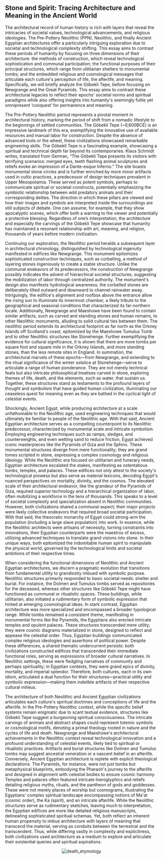 ## Stone and Spirit: Tracing Architecture and Meaning in the Ancient World

The architectural record of human history is rich with layers that reveal the intricacies of societal values, technological advancements, and religious ideologies. The Pre-Pottery Neolithic (PPN), Neolithic, and finally Ancient Egyptian architectures offer a particularly intriguing exploration due to societal and technological complexity shifting. This essay aims to contrast these periods of humanity by focusing on three dimensions of their architecture: the methods of construction, which reveal technological sophistication and communal participation; the functional purposes of their principal structures, which range from utilitarian shelters to monumental tombs; and the embedded religious and cosmological messages that articulate each culture's perception of life, the afterlife, and meaning. Specifically, we will briefly analyze the Göbekli Tepe, before focusing on Newgrange and the Great Pyramids. This essay aims to contrast these architectural legacies to reflect their epochs' societal norms and spiritual paradigms while also offering insights into humanity's seemingly futile yet omnipresent ‘conquest’ for permanence and meaning. 

The Pre-Pottery Neolithic period represents a pivotal moment in architectural history, marking the period of shift from a nomadic lifestyle to the beginnings of settled communities. The Göbekli Tepe (~9,600BCE) is an impressive landmark of this era, exemplifying the innovative use of available resources and manual labor for construction. Despite the absence of advanced tools or the wheel, these civilizations showcased remarkable engineering skills. The Göbekli Tepe is a fascinating example, showcasing a spiritual and technical depth far beyond its contemporaries. Klaus Schmidt writes, translated from German, “The Göbekli Tepe presents its visitors with terrifying scenarios: merged eyes, teeth flashing animal sculptures and reliefs evoke an impression of a Dante-esque Inferno.” The site boasts monumental stone circles and is further enriched by more minor artifacts used in cultic practices, a predecessor of design techniques prevalent in Upper Mesopotamia. These served as potent symbols, perhaps to communicate spiritual or societal constructs, potentially emphasizing the symbiotic relationship between wild predatory animals and their corresponding deities. The direction in which these pillars are viewed and how their images and symbols are interpreted inside the surroundings are still subjects of debate. One can assume, for example, that they show apocalyptic scenes, which offer both a warning to the viewer and potentially a protective blessing. Regardless of one’s interpretation, the architecture and especially the carvings of the Göbekli Tepe showcase that humanity has maintained a resonant relationship with art, meaning, and religion, thousands of years before modern civilization. 

Continuing our exploration, the Neolithic period heralds a subsequent layer in architectural chronology, distinguished by technological ingenuity manifested in edifices like Newgrange. This monument epitomizes sophisticated construction techniques, such as corbelling, a method of layering stones ingeniously to create a stable structure. Unlike the communal endeavors of its predecessors, the construction of Newgrange possibly indicates the advent of hierarchical societal structures, suggesting the mobilization of labor through centralized authority. The monument's design also manifests hydrological awareness; the corbelled stones are deliberately tilted outward and downward to channel rainwater away. Intriguingly, the edifice's alignment and roofbox above the entrance allow the rising sun to illuminate its innermost chamber, a likely tribute to the geographical and seasonal conditions that characterized its far-northern locale. Additionally, Newgrange and Maeshowe have been found to contain similar artifacts, such as carved and standing stones and human remains, to other Neolithic monuments, alluding to solid cultural ties between them. The neolithic period extends its architectural footprint as far north as the Orkney Islands off Scotland's coast, epitomized by the Maeshowe Tumulus Tomb and to other Neolithic structures like Stonehenge. Further exemplifying the evidence for cultural significance, it is shown that there are more tombs per square foot and square mile in the Orkney Islands, and more standing stones, than the less remote sites in England. In summation, the architectural marvels of these epochs—from Newgrange, and extending to the ritual significance of the winter solstice at Stonehenge—serve to articulate a range of human ponderance. They are not merely technical feats but also intricate philosophical treatises carved in stone, exploring themes of life, death, and the elements, such as water, that sustain us. Together, these structures stand as testaments to the profound layers of thought and symbolism that have guided human civilization, illuminating our ceaseless quest for meaning even as they are bathed in the cyclical light of celestial events.

Shockingly, Ancient Egypt, while producing architecture at a scale unfathomable to the Neolithic age, used engineering techniques that would ultimately be familiar to people of the Neolithic age. With that said, Ancient Egyptian architecture serves as a compelling counterpoint to its Neolithic predecessor, characterized by monumental scale and intricate symbolism. Employing engineering techniques such as ramps, sledges, and counterweights, and even wetting sand to reduce friction, Egypt achieved iconic masterpieces like the Pyramids of Giza and the Sphinx. These monumental structures diverge from mere functionality; they are grand tomes scripted in stone, expressing a complex cosmology and religious ideology. While the Neolithic era focused on utilitarian and funerary needs, Egyptian architecture escalated the stakes, manifesting as ostentatious tombs, temples, and palaces. These edifices not only attest to the society's technological prowess but also serve as material lexicons, decoding Egypt's nuanced perspectives on mortality, divinity, and the cosmos. The elevated scale of their architectural endeavor, like the grandeur of the Pyramids of Giza, required superior technology and a hierarchical organization of labor, often mobilizing a workforce in the tens of thousands. This speaks to a level of societal complexity and specialization absent in Neolithic communities. However, both civilizations shared a communal aspect; their major projects were likely collective endeavors that required broad societal participation. With that said, the theocratic monarchy of Egypt could strong-arm the population (including a large slave population) into work. In essence, while the Neolithic architects were artisans of necessity, turning constraints into innovations, their Egyptian counterparts were the maestros of excess, utilizing advanced techniques to translate grand visions into stone. In their unique ways, both epitomized the indomitable human spirit to manipulate the physical world, governed by the technological limits and societal ambitions of their respective times. 

When considering the functional dimensions of Neolithic and Ancient Egyptian architectures, we discern a pragmatic evolution that transitions from fundamental utility to grandiosity imbued with symbolic purpose. Neolithic structures primarily responded to basic societal needs: shelter and burial. For instance, the Dolmen and Tumulus tombs served as repositories for the deceased, whereas other structures like Göbekli Tepe might have functioned as communal or ritualistic spaces. These buildings, while utilitarian, also initiated a rudimentary form of symbolic expression that hinted at emerging cosmological ideas. In stark contrast, Egyptian architecture was more specialized and encompassed a broader typological range. While tombs remained a consistent theme, manifesting in monumental forms like the Pyramids, the Egyptians also erected intricate temples and opulent palaces. These structures transcended mere utility; they were cosmic diagrams materialized in stone, designed to reflect and appease the celestial order. Thus, Egyptian buildings communicated complex religious ideologies and assertions of political power. Despite these differences, a shared thematic undercurrent persists: both civilizations constructed edifices that transcended their immediate functional roles, serving as expressions of broader cultural narratives. In Neolithic settings, these were fledgling narratives of community and perhaps spirituality; in Egyptian contexts, they were grand epics of divinity, mortality, and imperial splendor. Therefore, both cultures, each in its own idiom, articulated a dual function for their structures—practical utility and symbolic expression—making them indelible artifacts of their respective cultural milieus.

The architecture of both Neolithic and Ancient Egyptian civilizations articulates each culture's spiritual doctrines and conceptions of life and the afterlife. In the Pre-Pottery Neolithic context, while the specific belief systems remain enigmatic due to scant textual evidence, structures like Göbekli Tepe suggest a burgeoning spiritual consciousness. The intricate carvings of animals and abstract shapes could represent totemic symbols or cosmological motifs, denoting a primal theology rooted in nature and the cycles of life and death. Newgrange and Maeshowe's architectural achievements in the Neolithic context reveal technological innovation and a profound understanding of celestial events, likely tied to spiritual or ritualistic practices. Artifacts and burial structures like Dolmen and Tumulus tombs may suggest ancestral veneration or a nascent belief in an afterlife. Conversely, Ancient Egyptian architecture is replete with explicit theological declarations. The Pyramids, for instance, were not just tombs but metaphysical blueprints, embodying the Pharaoh's journey to the afterlife and designed in alignment with celestial bodies to ensure cosmic harmony. Temples and palaces often featured intricate hieroglyphics and reliefs detailing religious myths, rituals, and the pantheon of gods and goddesses. These were not merely places of worship but cosmograms, illustrating the Egyptians' complex spiritual landscape encompassing notions of Ma'at (cosmic order), the Ka (spirit), and an intricate afterlife. While the Neolithic structures serve as rudimentary sketches, leaving much to interpretation, the Egyptian edifices are more like detailed religious manuscripts, delineating sophisticated spiritual schemas. Yet, both reflect an inherent human propensity to imbue architecture with layers of meaning that transcend the material, serving as conduits between the terrestrial and the transcendent. Thus, while differing vastly in complexity and explicitness, both civilizations used architecture as a medium to explore and articulate their existential queries and spiritual aspirations.

<div style="display: flex; align-items: center; justify-content: center; max-width: 100%;">
    <img src="/writing/images/stone_spirit.png" alt="death_etymology" style="max-width: 100%; max-height: 100%;">
</div>